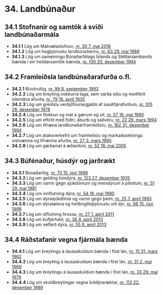 # 34. Landbúnaður

## 34.1 Stofnanir og samtök á sviði landbúnaðarmála

* __34.1.1__ Lög um Matvælastofnun, [nr. 30 7. maí 2018](2018030.md)
* __34.1.2__ Lög um hagþjónustu landbúnaðarins, [nr. 63 29. maí 1989](1989063.md)
* __34.1.3__ Lög um sameiningu Búnaðarfélags Íslands og Stéttarsambands bænda í ein heildarsamtök bænda, [nr. 130 20. desember 1994](1994130.md)

## 34.2 Framleiðsla landbúnaðarafurða o.fl.

* __34.2.1__ Búvörulög, [nr. 99 8. september 1993](1993099.md)
* __34.2.2__ Lög um breyting nokkurra laga, sem varða sölu og meðferð íslenskra afurða, [nr. 79 16. apríl 1935](1935079.md)
* __34.2.3__ Lög um greiðslu verðjöfnunargjalds af sauðfjárafurðum, [nr. 105 28. desember 1978](1978105.md)
* __34.2.4__ Lög um flokkun og mat á gærum og ull, [nr. 57 16. maí 1990](1990057.md)
* __34.2.5__ Lög um eftirlit með fóðri, áburði og sáðvöru, [nr. 22 29. mars 1994](1994022.md)
* __34.2.6__ Lög um lífræna landbúnaðarframleiðslu, [nr. 162 31. desember 1994](1994162.md)
* __34.2.7__ Lög um átaksverkefni um framleiðslu og markaðssetningu vistvænna og lífrænna afurða, [nr. 27 3. mars 1995](1995027.md)
* __34.2.8__ Lög um gæðamat á æðardúni, [nr. 52 18. maí 2005](2005052.md)

## 34.3 Búfénaður, húsdýr og jarðrækt

* __34.3.1__ Búnaðarlög, [nr. 70 15. júní 1998](1998070.md)
* __34.3.2__ Lög um gelding húsdýra, [nr. 123 27. desember 1935](1935123.md)
* __34.3.3__ Lög um varnir gegn sjúkdómum og meindýrum á plöntum, [nr. 51 29. maí 1981](1981051.md)
* __34.3.4__ Lög um innflutning dýra, [nr. 54 16. maí 1990](1990054.md)
* __34.3.5__ Lög um dýrasjúkdóma og varnir gegn þeim, [nr. 25 7. apríl 1993](1993025.md)
* __34.3.6__ Lög um dýralækna og heilbrigðisþjónustu við dýr, [nr. 66 15. júní 1998](1998066.md)
* __34.3.7__ Lög um útflutning hrossa, [nr. 27 1. apríl 2011](2011027.md)
* __34.3.8__ Lög um búfjárhald, [nr. 38 4. apríl 2013](2013038.md)
* __34.3.9__ Lög um velferð dýra, [nr. 55 8. apríl 2013](2013055.md)

## 34.4 Ráðstafanir vegna fjármála bænda

* __34.4.1__ Lög um breytingu á lausaskuldum bænda í föst lán, [nr. 15 31. mars 1962](1962015.md)
* __34.4.2__ Lög um breyting á lausaskuldum bænda í föst lán, [nr. 31 2. maí 1969](1969031.md)
* __34.4.3__ Lög um breytingu á lausaskuldum bænda í föst lán, [nr. 33 29. maí 1979](1979033.md)
* __34.4.4__ Lög um skuldbreytingar vegna loðdýraræktar, [nr. 112 22. desember 1989](1989112.md)

